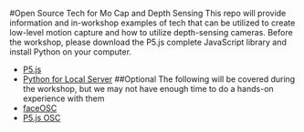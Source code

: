 #Open Source Tech for Mo Cap and Depth Sensing
This repo will provide information and in-workshop examples of tech that can be utilized to create low-level motion capture and how to utilize depth-sensing cameras. Before the workshop, please download the P5.js complete JavaScript library and install Python on your computer.
* [P5.js](https://p5js.org)
* [Python for Local Server](https://github.com/processing/p5.js/wiki/Local-server)
##Optional
The following will be covered during the workshop, but we may not have enough time to do a hands-on experience with them
* [faceOSC](https://github.com/kylemcdonald/ofxFaceTracker/releases)
* [P5.js OSC](https://github.com/genekogan/p5js-osc)
